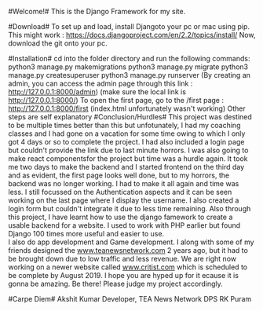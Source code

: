#Welcome!#
This is the Django Framework for my site.

#Download#
To set up and load, install Djangoto your pc or mac using pip. This might work : https://docs.djangoproject.com/en/2.2/topics/install/
Now, download the git onto your pc.

#Installation#
cd into the folder directory and run the following commands:
   python3 manage.py makemigrations
   python3 manage.py migrate
   python3 manage.py createsuperuser
   python3 manage.py runserver
   (By creating an admin, you can access the admin page through this link : http://127.0.0.1:8000/admin)
   (make sure the local link is http://127.0.0.1:8000/)
   To open the first page, go to the /first page : http://127.0.0.1:8000/first (index.html unfortunately wasn't working)
   Other steps are self explanatory
 #Conclusion/Hurdles#
   This project was destined to be multiple times better than this but unfotunately, I had my coaching classes and I had gone on a vacation for some time owing to which I only got 4 days or so to complete the project. I had also included a login page but couldn't provide the link due to last minute horrors. I was also going to make react componentsfor the project but time was a hurdle again. It took me two days to make the backend and I started frontend on the third day and as evident, the first page looks well done, but to my horrors, the backend was no longer working. I had to make it all again and time was less. I still focussed on the Authentication aspects and it can be seen working on the last page where I display the username. I also created a login form but couldn't integrate it due to less time remaining. Also through this project, I have learnt how to use the django famework to create a usable backend for a website. I used to work with PHP earlier but found Django 100 times more useful and easier to use.  
   I also do app development and Game development. I along with some of my friends designed the www.teanewsnetwork.com 2 years ago, but it had to be brought down due to low traffic and less revenue. We are right now working on a newer website called www.critist.com which is scheduled to be complete by August 2019. I hope you are hyped up for it ecause it is gonna be amazing. Be there! 
   Please judge my project accordingly.
   
   #Carpe Diem#
   Akshit Kumar 
   Developer, TEA News Network
   DPS RK Puram
